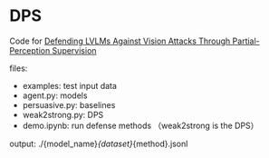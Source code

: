 # DPS 
Code for [Defending LVLMs Against Vision Attacks Through Partial-Perception Supervision](https://openreview.net/pdf?id=C4F42Ho7IM)  


files:
- examples: test input data
- agent.py: models
- persuasive.py: baselines
- weak2strong.py: DPS
- demo.ipynb: run defense methods （weak2strong is the DPS）

output:
./{model_name}_{dataset}_{method}.jsonl


